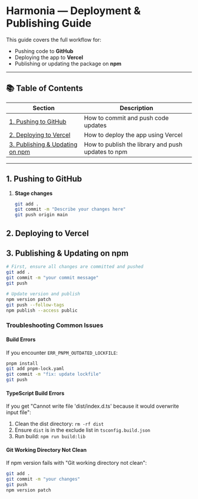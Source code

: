 # Harmonia — Deployment & Publishing Guide

This guide covers the full workflow for:
- Pushing code to **GitHub**
- Deploying the app to **Vercel**
- Publishing or updating the package on **npm**

---

## 📚 Table of Contents

| Section | Description |
| ------- | ----------- |
| [1. Pushing to GitHub](#1-pushing-to-github) | How to commit and push code updates |
| [2. Deploying to Vercel](#2-deploying-to-vercel) | How to deploy the app using Vercel |
| [3. Publishing & Updating on npm](#3-publishing--updating-on-npm) | How to publish the library and push updates to npm |


---

## 1. Pushing to GitHub

1. **Stage changes**
   ```bash
   git add .
   git commit -m "Describe your changes here"
   git push origin main
   ```

## 2. Deploying to Vercel


## 3. Publishing & Updating on npm

```bash
# First, ensure all changes are committed and pushed
git add .
git commit -m "your commit message"
git push

# Update version and publish
npm version patch
git push --follow-tags
npm publish --access public
```

### Troubleshooting Common Issues

#### Build Errors
If you encounter `ERR_PNPM_OUTDATED_LOCKFILE`:
```bash
pnpm install
git add pnpm-lock.yaml
git commit -m "fix: update lockfile"
git push
```

#### TypeScript Build Errors
If you get "Cannot write file 'dist/index.d.ts' because it would overwrite input file":
1. Clean the dist directory: `rm -rf dist`
2. Ensure `dist` is in the exclude list in `tsconfig.build.json`
3. Run build: `npm run build:lib`

#### Git Working Directory Not Clean
If npm version fails with "Git working directory not clean":
```bash
git add .
git commit -m "your changes"
git push
npm version patch
```